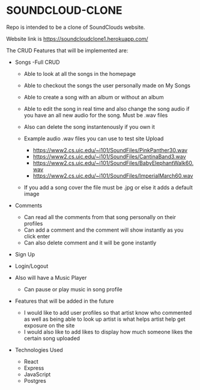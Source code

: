 # SOUNDCLOUD-CLONE

Repo is intended to be a clone of SoundClouds website.

Website link is https://soundcloudclone1.herokuapp.com/

The CRUD Features that will be implemented are:
* Songs -Full CRUD
    - Able to look at all the songs in the homepage
    - Able to checkout the songs the user personally made on My Songs
    - Able to create a song with an album or without an album
    - Able to edit the song in real time and also change the song audio if you have an all new audio for the song. Must be .wav files
    - Also can delete the song instantenously if you own it
    - Example audio .wav files you can use to test site Upload
        - https://www2.cs.uic.edu/~i101/SoundFiles/PinkPanther30.wav
        - https://www2.cs.uic.edu/~i101/SoundFiles/CantinaBand3.wav
        - https://www2.cs.uic.edu/~i101/SoundFiles/BabyElephantWalk60.wav
        - https://www2.cs.uic.edu/~i101/SoundFiles/ImperialMarch60.wav

    - If you add a song cover the file must be .jpg or else it adds a default image
* Comments
    - Can read all the comments from that song personally on their profiles
    - Can add a comment and the comment will show instantly as you click enter
    - Can also delete comment and it will be gone instantly
* Sign Up
* Login/Logout

* Also will have a Music Player
    - Can pause or play music in song profile


* Features that will be added in the future
    - I would like to add user profiles so that artist know who commented as well as being able to look up artist is what helps artist help get exposure on the site
    - I would also like to add likes to display how much someone likes the certain song uploaded



* Technologies Used
    - React
    - Express
    - JavaScript
    - Postgres
